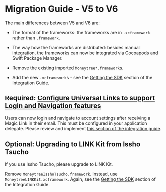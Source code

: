 # Migration Guide - V5 to V6

The main differences between V5 and V6 are:
  - The format of the frameworks: the frameworks are in `.xcframework` rather than `.framework`.
  - The way how the frameworks are distributed: besides manual integration, the frameworks can now be integrated via Cocoapods and Swift Package Manager.

- Remove the existing imported `Moneytree*.framework`s.
- Add the new `.xcframework`s - see the [Getting the SDK](../../README.md#getting-the-sdk) section of the Integration Guide.

## Required: [Configure Universal Links to support Login and Navigation features](../../README.md#configuring-universal-links-for-navigation)

Users can now login and navigate to account settings after receiving a Magic Link in their email. This must be configured in your application delegate. Please review and implement [this section of the integration guide](../../README.md#configuring-universal-links-for-navigation).  

## Optional: Upgrading to LINK Kit from Issho Tsucho

If you use Issho Tsucho, please upgrade to LINK Kit.

Remove `MoneytreeIsshoTsucho.framework`. Instead, use `MoneytreeLINKKit.xcframework`. Again, see the [Getting the SDK](../../README.md#getting-the-sdk) section of the Integration Guide.

